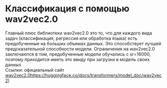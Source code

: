 # Классификация с помощью wav2vec2.0
Главный плюс библиотеки wav2vec2.0 это то, что для каждого вида задач (классификация, регрессия или обработка языка) есть предобученные на больших объемах данных. Это способствует лучшей предсказательной способности модели. Ограничения на wav2vec2.0 заключаются в том, предобученные модели обучались с sr=16000, поэтому приходится иметь это ввиду при загрузки в модель своих данных  
Ссылки: официальный сайт [wav2vec2.0](https://huggingface.co/docs/transformers/model_doc/wav2vec2)https://huggingface.co/docs/transformers/model_doc/wav2vec2)
